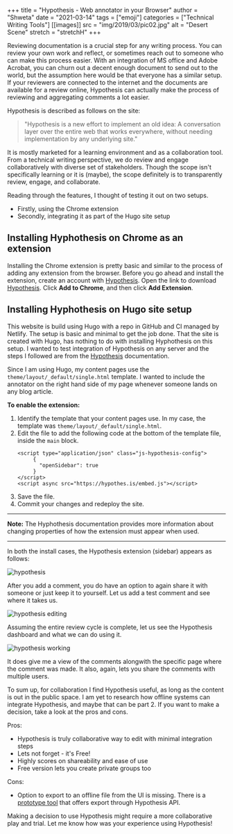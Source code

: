 +++
title = "Hypothesis - Web annotator in your Browser"
author = "Shweta"
date = "2021-03-14"
tags = ["emoji"]
categories = ["Technical Writing Tools"]
[[images]]
  src = "img/2019/03/pic02.jpg"
  alt = "Desert Scene"
  stretch = "stretchH"
+++

Reviewing documentation is a crucial step for any writing process. You can review your own work and reflect, or sometimes 
reach out to someone who can make this process easier. With an integration of MS office and Adobe Acrobat, you can churn out a decent enough document to send out to the world, but the assumption here would be that everyone has a similar setup. 
If your reviewers are connected to the internet and the documents are available for a review online, Hypothesis can actually make
the process of reviewing and aggregating comments a lot easier. 

Hypothesis is described as follows on the site:
>"Hypothesis is a new effort to implement an old idea: A conversation layer over the entire web that works everywhere, without  needing implementation by any underlying site."

It is mostly marketed for a learning environment and as a collaboration tool. From a technical writing perspective, we do review and engage collaboratively with diverse set of stakeholders. Though the scope isn't specifically learning or it is (maybe), the scope definitely is to transparently review, engage, and collaborate. 

Reading through the features, I thought of testing it out on two setups. 

- Firstly, using the Chrome extension
- Secondly, integrating it as part of the Hugo site setup

## Installing Hyphothesis on Chrome as an extension

Installing the Chrome extension is pretty basic and similar to the process of adding any extension from the browser. Before you go ahead and install the extension, create an account with [Hypothesis](https://web.hypothes.is/). Open the link to download [Hypothesis](https://chrome.google.com/webstore/detail/hypothesis-web-pdf-annota/bjfhmglciegochdpefhhlphglcehbmek). Click **Add to Chrome**, and then click **Add Extension**. 

## Installing Hyphothesis on Hugo site setup

This website is build using Hugo with a repo in GitHub and CI managed by Netlify. The setup is basic and minimal to get the job done. That the site is created with Hugo, has nothing to do with installing Hyphothesis on this setup. I wanted to test integration of Hypothesis on any server and the steps I followed are from the [Hypothesis](https://h.readthedocs.io/projects/client/en/latest/publishers/) documentation.

Since I am using Hugo, my content pages use the `theme/layout/_default/single.html` template. I wanted to include the annotator on the right hand side of my page whenever someone lands on any blog article. 

**To enable the extension:**

1. Identify the template that your content pages use. In my case, the template was `theme/layout/_default/single.html`.
2. Edit the file to add the following code at the bottom of the template file, inside the `main` block.
   ```
   <script type="application/json" class="js-hypothesis-config">
        {
          "openSidebar": true
        }
   </script>
   <script async src="https://hypothes.is/embed.js"></script>
   ```
3. Save the file.
4. Commit your changes and redeploy the site.

---
**Note:** The Hyphothesis documentation provides more information about changing properties of how the extension must appear when used.

---

In both the install cases, the Hypothesis extension (sidebar) appears as follows:

![hypothesis](/img/main/hypothesis.png)

After you add a comment, you do have an option to again share it with someone or just keep it to yourself. Let us add a test comment and see where it takes us. 

![hypothesis editing](/img/main/hypothesis1.png)

Assuming the entire review cycle is complete, let us see the Hypothesis dashboard and what we can do using it.

![hypothesis working](/img/main/hypothesis2.png)

It does give me a view of the comments alongwith the specific page where the comment was made. It also, again, lets you share the comments with multiple users. 

To sum up, for collaboration I find Hypothesis useful, as long as the content is out in the public space. I am yet to research how offline systems can integrate Hypothesis, and maybe that can be part 2. If you want to make a decision, take a look at the pros and cons.

Pros:

- Hypothesis is truly collaborative way to edit with minimal integration steps
- Lets not forget - it's Free!
- Highly scores on shareability and ease of use
- Free version lets you create private groups too

Cons:

- Option to export to an offline file from the UI is missing. There is a [prototype tool](https://jonudell.info/h/facet/?max=50) that offers export through Hypothesis API. 

Making a decision to use Hypothesis might require a more collaborative play and trial. Let me know how was your experience using Hypothesis!



